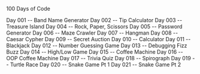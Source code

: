 100 Days of Code

Day 001 -- Band Name Generator
Day 002 -- Tip Calculator
Day 003 -- Treasure Island
Day 004 -- Rock, Paper, Scissors
Day 005 -- Password Generator
Day 006 -- Maze Crawler
Day 007 -- Hangman
Day 008 -- Caesar Cypher
Day 009 -- Secret Auction
Day 010 -- Calculator
Day 011 -- Blackjack
Day 012 -- Number Guessing Game
Day 013 -- Debugging Fizz Buzz
Day 014 -- High/Low Game
Day 015 -- Coffee Machine
Day 016 -- OOP Coffee Machine
Day 017 -- Trivia Quiz
Day 018 -- Spirograph
Day 019 -- Turtle Race
Day 020 -- Snake Game Pt 1
Day 021 -- Snake Game Pt 2